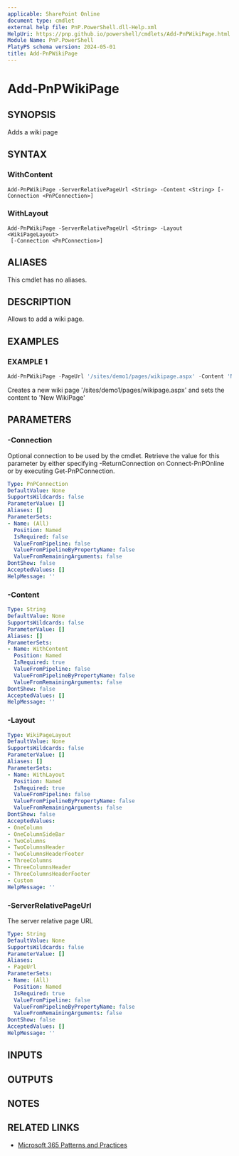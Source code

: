 ```yaml
---
applicable: SharePoint Online
document type: cmdlet
external help file: PnP.PowerShell.dll-Help.xml
HelpUri: https://pnp.github.io/powershell/cmdlets/Add-PnPWikiPage.html
Module Name: PnP.PowerShell
PlatyPS schema version: 2024-05-01
title: Add-PnPWikiPage
---
```


# Add-PnPWikiPage

## SYNOPSIS

Adds a wiki page

## SYNTAX

### WithContent

```
Add-PnPWikiPage -ServerRelativePageUrl <String> -Content <String> [-Connection <PnPConnection>]
```

### WithLayout

```
Add-PnPWikiPage -ServerRelativePageUrl <String> -Layout <WikiPageLayout>
 [-Connection <PnPConnection>]
```

## ALIASES

This cmdlet has no aliases.

## DESCRIPTION

Allows to add a wiki page.

## EXAMPLES

### EXAMPLE 1

```powershell
Add-PnPWikiPage -PageUrl '/sites/demo1/pages/wikipage.aspx' -Content 'New WikiPage'
```

Creates a new wiki page '/sites/demo1/pages/wikipage.aspx' and sets the content to 'New WikiPage'

## PARAMETERS

### -Connection

Optional connection to be used by the cmdlet. Retrieve the value for this parameter by either specifying -ReturnConnection on Connect-PnPOnline or by executing Get-PnPConnection.

```yaml
Type: PnPConnection
DefaultValue: None
SupportsWildcards: false
ParameterValue: []
Aliases: []
ParameterSets:
- Name: (All)
  Position: Named
  IsRequired: false
  ValueFromPipeline: false
  ValueFromPipelineByPropertyName: false
  ValueFromRemainingArguments: false
DontShow: false
AcceptedValues: []
HelpMessage: ''
```

### -Content



```yaml
Type: String
DefaultValue: None
SupportsWildcards: false
ParameterValue: []
Aliases: []
ParameterSets:
- Name: WithContent
  Position: Named
  IsRequired: true
  ValueFromPipeline: false
  ValueFromPipelineByPropertyName: false
  ValueFromRemainingArguments: false
DontShow: false
AcceptedValues: []
HelpMessage: ''
```

### -Layout



```yaml
Type: WikiPageLayout
DefaultValue: None
SupportsWildcards: false
ParameterValue: []
Aliases: []
ParameterSets:
- Name: WithLayout
  Position: Named
  IsRequired: true
  ValueFromPipeline: false
  ValueFromPipelineByPropertyName: false
  ValueFromRemainingArguments: false
DontShow: false
AcceptedValues:
- OneColumn
- OneColumnSideBar
- TwoColumns
- TwoColumnsHeader
- TwoColumnsHeaderFooter
- ThreeColumns
- ThreeColumnsHeader
- ThreeColumnsHeaderFooter
- Custom
HelpMessage: ''
```

### -ServerRelativePageUrl

The server relative page URL

```yaml
Type: String
DefaultValue: None
SupportsWildcards: false
ParameterValue: []
Aliases:
- PageUrl
ParameterSets:
- Name: (All)
  Position: Named
  IsRequired: true
  ValueFromPipeline: false
  ValueFromPipelineByPropertyName: false
  ValueFromRemainingArguments: false
DontShow: false
AcceptedValues: []
HelpMessage: ''
```

## INPUTS

## OUTPUTS

## NOTES

## RELATED LINKS

- [Microsoft 365 Patterns and Practices](https://aka.ms/m365pnp)
